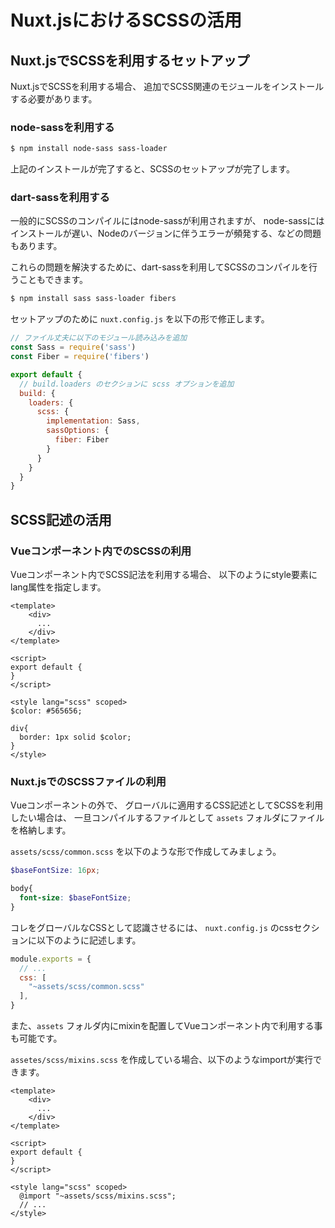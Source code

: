 # Nuxt.jsにおけるSCSSの活用
 
## Nuxt.jsでSCSSを利用するセットアップ

Nuxt.jsでSCSSを利用する場合、
追加でSCSS関連のモジュールをインストールする必要があります。

### node-sassを利用する

```bash
$ npm install node-sass sass-loader
```

上記のインストールが完了すると、SCSSのセットアップが完了します。

### dart-sassを利用する

一般的にSCSSのコンパイルにはnode-sassが利用されますが、
node-sassにはインストールが遅い、Nodeのバージョンに伴うエラーが頻発する、などの問題もあります。

これらの問題を解決するために、dart-sassを利用してSCSSのコンパイルを行うこともできます。

```bash
$ npm install sass sass-loader fibers
```

セットアップのために `nuxt.config.js` を以下の形で修正します。

```js
// ファイル丈夫に以下のモジュール読み込みを追加
const Sass = require('sass')
const Fiber = require('fibers')

export default {
  // build.loaders のセクションに scss オプションを追加
  build: {
    loaders: {
      scss: {
        implementation: Sass,
        sassOptions: {
          fiber: Fiber
        }
      }
    }
  }
}
```

## SCSS記述の活用

### Vueコンポーネント内でのSCSSの利用

Vueコンポーネント内でSCSS記法を利用する場合、
以下のようにstyle要素にlang属性を指定します。

```vue
<template>
    <div>
      ...
    </div>
</template>

<script>
export default {
}
</script>

<style lang="scss" scoped>
$color: #565656;

div{
  border: 1px solid $color;
}
</style>
```

### Nuxt.jsでのSCSSファイルの利用

Vueコンポーネントの外で、
グローバルに適用するCSS記述としてSCSSを利用したい場合は、
一旦コンパイルするファイルとして `assets` フォルダにファイルを格納します。

`assets/scss/common.scss` を以下のような形で作成してみましょう。

```scss
$baseFontSize: 16px;

body{
  font-size: $baseFontSize;
}
```

コレをグローバルなCSSとして認識させるには、
`nuxt.config.js` のcssセクションに以下のように記述します。

```js
module.exports = {
  // ...
  css: [
    "~assets/scss/common.scss"
  ],
}
```

また、`assets` フォルダ内にmixinを配置してVueコンポーネント内で利用する事も可能です。

`assetes/scss/mixins.scss` を作成している場合、以下のようなimportが実行できます。

```vue
<template>
    <div>
      ...
    </div>
</template>

<script>
export default {
}
</script>

<style lang="scss" scoped>
  @import "~assets/scss/mixins.scss";
  // ...
</style>
```

